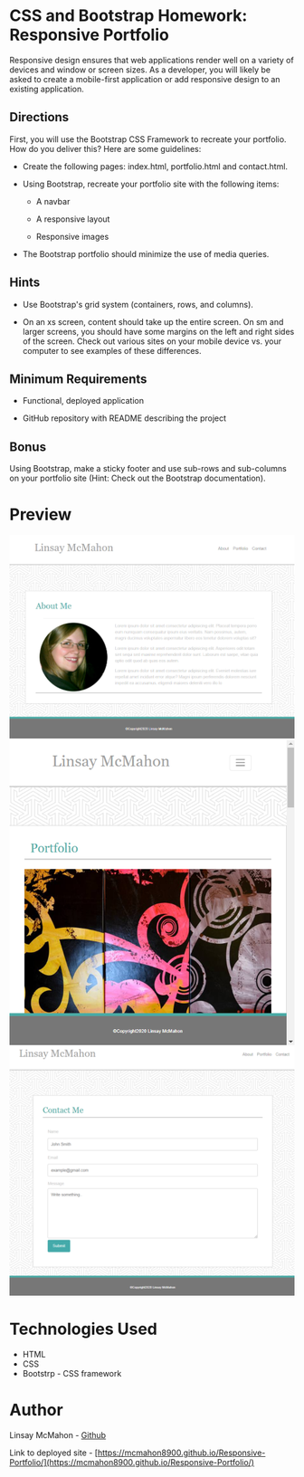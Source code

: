 # CSS and Bootstrap Homework: Responsive Portfolio

Responsive design ensures that web applications render well on a variety of devices and window or screen sizes. As a developer, you will likely be asked to create a mobile-first application or add responsive design to an existing application.

## Directions

First, you will use the Bootstrap CSS Framework to recreate your portfolio. How do you deliver this? Here are some guidelines:

* Create the following pages: index.html, portfolio.html and contact.html.

* Using Bootstrap, recreate your portfolio site with the following items:

    * A navbar

    * A responsive layout

    * Responsive images

* The Bootstrap portfolio should minimize the use of media queries.

## Hints

* Use Bootstrap's grid system (containers, rows, and columns).

* On an xs screen, content should take up the entire screen. On sm and larger screens, you should have some margins on the left and right sides of the screen. Check out various sites on your mobile device vs. your computer to see examples of these differences.

## Minimum Requirements

* Functional, deployed application


* GitHub repository with README describing the project

## Bonus

Using Bootstrap, make a sticky footer and use sub-rows and sub-columns on your portfolio site (Hint: Check out the Bootstrap documentation).

# Preview
![About-Me](./assets/images/About_Me.png)
![Portfolio](./assets/images/Portfolio.png)
![Contact Me](./assets/images/Contact_Me.png)


# Technologies Used
* HTML
* CSS
* Bootstrp - CSS framework

# Author
Linsay McMahon - [Github](https://github.com/McMahon8900)

Link to deployed site - [https://mcmahon8900.github.io/Responsive-Portfolio/](https://mcmahon8900.github.io/Responsive-Portfolio/)